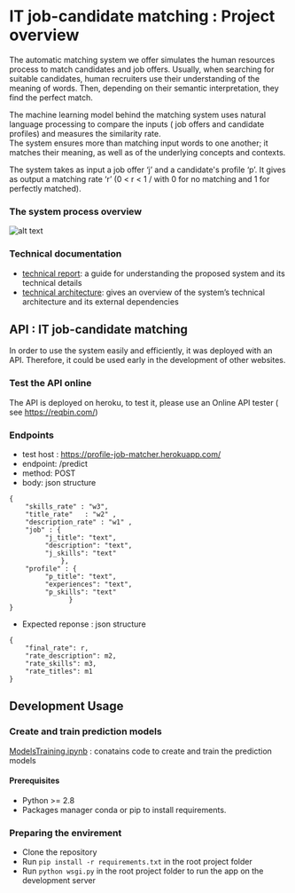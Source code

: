 # IT job-candidate matching : Project overview

The automatic matching system we offer simulates the human resources process to match candidates and job offers. Usually, when searching for suitable candidates, human recruiters use their understanding of the meaning of words. Then, depending on their semantic interpretation, they find the perfect match.


The machine learning model behind the matching system uses natural language processing to compare the inputs ( job offers and candidate profiles) and measures the similarity rate.  
The system ensures more than matching input words to one another; it matches their meaning, as well as of the underlying concepts and contexts.    


The system takes as input a job offer ‘j’ and a candidate's profile ‘p’. It gives as output a matching rate ‘r’ (0 < r < 1 /  with 0 for no matching and 1 for perfectly matched).

### The system process overview 

![alt text](https://github.com/AsmaBALAMANE/job-profile-matcher/blob/master/generalProcess.png?raw=true)

### Technical documentation 
-   [technical report](https://drive.google.com/file/d/1T-QxfpwCQy1Y2YQ68flzyGQi6d5uG0dD/view?usp=sharing):  a guide for understanding the proposed system and its technical details  
-   [technical architecture](https://app.milanote.com/1KhxA61Pv0Ff7b?p=8hNPmkRUZuJ): gives an overview of the system’s technical architecture and its external dependencies

## API : IT job-candidate matching

In order to use the system easily and efficiently, it was deployed with an API. Therefore, it could be used early in the development of other websites. 

### Test the API online 
The API is deployed on heroku, to test it, please use an Online API tester ( see https://reqbin.com/) 

### Endpoints
- test host    :    https://profile-job-matcher.herokuapp.com/
- endpoint:         /predict
- method:            POST 
- body: json structure 
```
{
	"skills_rate" : "w3",
	"title_rate"   : "w2" ,
	"description_rate" : "w1" ,
	"job" : {
		 "j_title": "text", 
		 "description": "text", 
		 "j_skills": "text"
	         },
	"profile" : {
		 "p_title": "text", 
		 "experiences": "text", 
		 "p_skills": "text"
	           }
}
```
- Expected reponse : json structure 
```
{
    "final_rate": r,
    "rate_description": m2,
    "rate_skills": m3,
    "rate_titles": m1
}
```

## Development Usage

### Create and train prediction models  

[ModelsTraining.ipynb](https://colab.research.google.com/drive/1MZeVYIkjrGQZSSbcCSTg0xg5TUoKHdIo#scrollTo=YZW3YrezfBHP) :  conatains code to create and train the prediction models

#### Prerequisites
- Python >= 2.8 
- Packages manager conda or pip to install requirements.

### Preparing the envirement

- Clone the repository  
- Run `pip install -r requirements.txt` in the root project folder
- Run `python wsgi.py` in the root project folder to run the app on the development server



